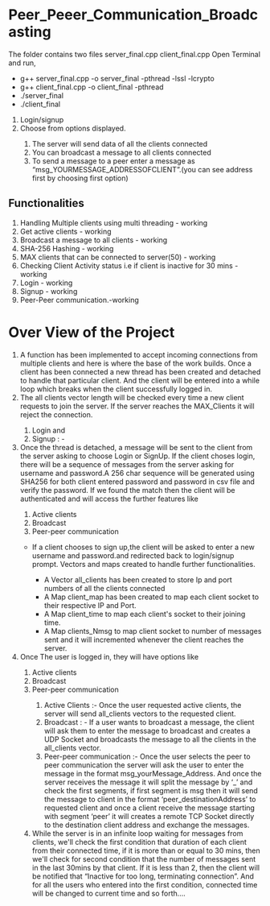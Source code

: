 # Peer_Peeer_Communication_Broadcasting
The folder contains two files 
server_final.cpp
client_final.cpp
Open Terminal and run,
<ul>
<li> g++ server_final.cpp -o server_final -pthread -lssl -lcrypto</li>
<li>g++ client_final.cpp -o client_final -pthread</li>
<li>./server_final</li>
<li> ./client_final </li></ul>

<ol><li>Login/signup</li>
<li>Choose from options displayed.</li>
 <ol> <li> The server will send data of all the clients connected</li>
   <li> You can broadcast a message to all clients connected</li>
   <li> To send a message to a peer enter a message as “msg_YOURMESSAGE_ADDRESSOFCLIENT”.(you can see address first by choosing first option)</li></ol></ol>
<h2>Functionalities</h2>
<ol>
<li>Handling Multiple clients using multi threading - working</li>
<li>Get active clients - working</li>
<li>Broadcast a message to all clients - working</li>
<li>SHA-256 Hashing - working</li>
<li>MAX clients that can be connected to server(50) - working</li>
<li>Checking Client Activity status i.e if client is inactive for 30 mins - working</li>
<li>Login - working</li>
<li>Signup - working</li>
<li>Peer-Peer communication.-working</li></ol>
<h1>Over View of the Project </h1>
<ol>
<li>A function has been implemented to accept incoming connections from multiple clients and here is where the base of the work builds.
Once a client has been connected a new thread has been created and detached to handle that particular client. And the client will be entered into a while loop which breaks when the client successfully logged in.</li>
<li>The all clients vector length will be checked every time a new client requests to join the server. If the server reaches the MAX_Clients it will reject the connection.</li>
<ol>
<li>Login and</li>
<li>Signup : -</li></ol> 
<li>Once the thread is detached, a message will be sent to the client from the server asking to choose Login or SignUp.
If the client choses login, there will be a sequence of messages from the server asking for username and password.A 256 char sequence will be generated using SHA256 for both client entered password and password in csv file and verify the password. If we found the match then the client will be authenticated and will access the further features like</li> 
<ol><li> Active clients</li>
<li>Broadcast</li>
<li>Peer-peer communication</li></ol>
<ul><li>If a client chooses to sign up,the client will be asked to enter a new username and password.and redirected back to login/signup prompt.
Vectors and maps created to handle further functionalities.</li>
<ul><li>A Vector all_clients has been created to store Ip and port numbers of all the clients connected</li>
<li>A Map client_map has been created to map each client socket to their respective IP and Port.</li>
<li>A Map client_time to map each client's socket to their joining time.</li>
<li>A Map clients_Nmsg to map client socket to number of messages sent and it will incremented whenever the client reaches the server.</li></ul></ul>
<li>Once The user is logged in, they will have options like </li>
<ol><li>Active clients </li>
<li>Broadcast</li>
<li>Peer-peer communication</li>

<ol><li>Active Clients :-
Once the user requested active clients, the server will send all_clients vectors to the requested client.</li>
<li>Broadcast : - 
If a user wants to broadcast a message, the client will ask them to enter the message to broadcast and creates a UDP Socket and broadcasts the message to all the clients in the all_clients vector.</li>
<li>Peer-peer communication :- 
Once the user selects the peer to peer communication the server will ask the user to enter the message in the format msg_yourMessage_Address. And once the server receives the message it will split the message by ‘_’ and check the first segments, if first segment is msg then it will send the message to client in the format ‘peer_destinationAddress’ to requested client and once a client receive the message starting with segment ‘peer’ it will creates a remote TCP Socket directly to the destination client address and exchange the messages.</li></ol>
<li>While the server is in an infinite loop waiting for messages from clients, we'll check the first condition that duration of each client from their connected time, if it is more than or equal to 30 mins, then we'll check for second condition that the number of messages sent in the last 30mins by that client. If it is less than 2, then the client will be notified that “Inactive for too long, terminating connection”. And for all the users who entered into the first condition, connected time will be changed to current time and so forth….</li></ol>
